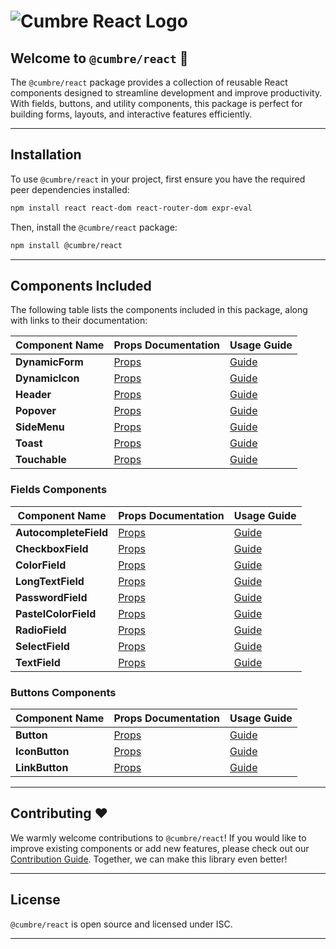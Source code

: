 # ![Cumbre React Logo](https://precookedcode.com/assets/logos/cumbre/logo-dark.svg)

## Welcome to `@cumbre/react` 🎉

The `@cumbre/react` package provides a collection of reusable React components designed to streamline development and improve productivity. With fields, buttons, and utility components, this package is perfect for building forms, layouts, and interactive features efficiently.

---

## Installation

To use `@cumbre/react` in your project, first ensure you have the required peer dependencies installed:

```bash
npm install react react-dom react-router-dom expr-eval
```

Then, install the `@cumbre/react` package:

```bash
npm install @cumbre/react
```

---

## Components Included

The following table lists the components included in this package, along with links to their documentation:

| Component Name       | Props Documentation                                    | Usage Guide                                             |
|----------------------|-------------------------------------------------------|--------------------------------------------------------|
| **DynamicForm**      | [Props](https://github.com/cumbre/react/docs/DynamicForm.md)     | [Guide](https://github.com/cumbre/react/docs/DynamicFormGuide.md)     |
| **DynamicIcon**      | [Props](https://github.com/cumbre/react/docs/DynamicIcon.md)     | [Guide](https://github.com/cumbre/react/docs/DynamicIconGuide.md)     |
| **Header**           | [Props](https://github.com/cumbre/react/docs/Header.md)          | [Guide](https://github.com/cumbre/react/docs/HeaderGuide.md)          |
| **Popover**          | [Props](https://github.com/cumbre/react/docs/Popover.md)         | [Guide](https://github.com/cumbre/react/docs/PopoverGuide.md)         |
| **SideMenu**         | [Props](https://github.com/cumbre/react/docs/SideMenu.md)        | [Guide](https://github.com/cumbre/react/docs/SideMenuGuide.md)        |
| **Toast**            | [Props](https://github.com/cumbre/react/docs/Toast.md)           | [Guide](https://github.com/cumbre/react/docs/ToastGuide.md)           |
| **Touchable**        | [Props](https://github.com/cumbre/react/docs/Touchable.md)       | [Guide](https://github.com/cumbre/react/docs/TouchableGuide.md)       |

### Fields Components
| Component Name       | Props Documentation                                    | Usage Guide                                             |
|----------------------|-------------------------------------------------------|--------------------------------------------------------|
| **AutocompleteField**| [Props](https://github.com/cumbre/react/docs/AutocompleteField.md) | [Guide](https://github.com/cumbre/react/docs/AutocompleteFieldGuide.md) |
| **CheckboxField**    | [Props](https://github.com/cumbre/react/docs/CheckboxField.md)     | [Guide](https://github.com/cumbre/react/docs/CheckboxFieldGuide.md)     |
| **ColorField**       | [Props](https://github.com/cumbre/react/docs/ColorField.md)        | [Guide](https://github.com/cumbre/react/docs/ColorFieldGuide.md)        |
| **LongTextField**    | [Props](https://github.com/cumbre/react/docs/LongTextField.md)     | [Guide](https://github.com/cumbre/react/docs/LongTextFieldGuide.md)     |
| **PasswordField**    | [Props](https://github.com/cumbre/react/docs/PasswordField.md)     | [Guide](https://github.com/cumbre/react/docs/PasswordFieldGuide.md)     |
| **PastelColorField** | [Props](https://github.com/cumbre/react/docs/PastelColorField.md)  | [Guide](https://github.com/cumbre/react/docs/PastelColorFieldGuide.md)  |
| **RadioField**       | [Props](https://github.com/cumbre/react/docs/RadioField.md)        | [Guide](https://github.com/cumbre/react/docs/RadioFieldGuide.md)        |
| **SelectField**      | [Props](https://github.com/cumbre/react/docs/SelectField.md)       | [Guide](https://github.com/cumbre/react/docs/SelectFieldGuide.md)       |
| **TextField**        | [Props](https://github.com/cumbre/react/docs/TextField.md)         | [Guide](https://github.com/cumbre/react/docs/TextFieldGuide.md)         |

### Buttons Components
| Component Name       | Props Documentation                                    | Usage Guide                                             |
|----------------------|-------------------------------------------------------|--------------------------------------------------------|
| **Button**           | [Props](https://github.com/cumbre/react/docs/Button.md)           | [Guide](https://github.com/cumbre/react/docs/ButtonGuide.md)           |
| **IconButton**       | [Props](https://github.com/cumbre/react/docs/IconButton.md)       | [Guide](https://github.com/cumbre/react/docs/IconButtonGuide.md)       |
| **LinkButton**       | [Props](https://github.com/cumbre/react/docs/LinkButton.md)       | [Guide](https://github.com/cumbre/react/docs/LinkButtonGuide.md)       |

---

## Contributing ❤️

We warmly welcome contributions to `@cumbre/react`! If you would like to improve existing components or add new features, please check out our [Contribution Guide](https://github.com/cumbre/react/docs/ContributionGuide.md). Together, we can make this library even better!

---

## License

`@cumbre/react` is open source and licensed under ISC.

---



